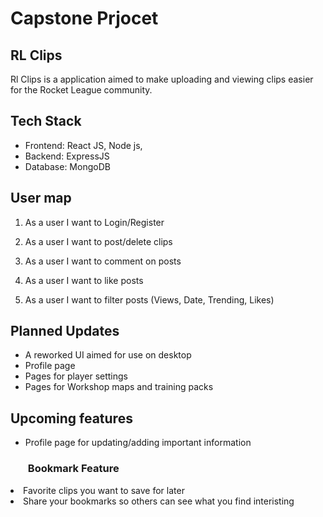 # Capstone Prjocet
## RL Clips

Rl Clips is a application aimed to make uploading and viewing clips easier for the Rocket League community.

## Tech Stack
- Frontend: React JS, Node js, 
- Backend: ExpressJS
- Database: MongoDB

<h2>User map</h2>

1. As a user I want to Login/Register

2. As a user I want to post/delete clips

3. As a user I want to comment on posts

4. As a user I want to like posts

5. As a user I want to filter posts (Views, Date, Trending, Likes)

## Planned Updates
- A reworked UI aimed for use on desktop
- Profile page
- Pages for player settings
- Pages for Workshop maps and training packs

## Upcoming features
- Profile page for updating/adding important information 
### <ul> Bookmark Feature
 <li> Favorite clips you want to save for later </li>
 <li> Share your bookmarks so others can see what you find interisting </li>
</ul>
